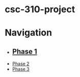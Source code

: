 # csc-310-project
# **Navigation**
 * ## [Phase 1](https://github.com/marco-colonna/csc-310-project/blob/main/phase1.md)  
 * [Phase 2](https://github.com/marco-colonna/csc-310-project/blob/main/phase2.md)  
 * [Phase 3](https://github.com/marco-colonna/csc-310-project/blob/main/phase3.md)
